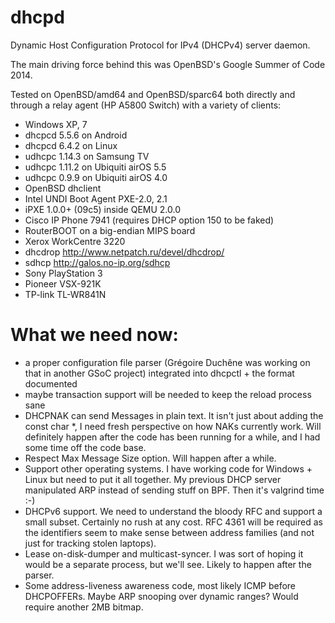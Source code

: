 dhcpd
=====

Dynamic Host Configuration Protocol for IPv4 (DHCPv4) server daemon.

The main driving force behind this was OpenBSD's Google Summer of Code 2014.

Tested on OpenBSD/amd64 and OpenBSD/sparc64 both directly and through
a relay agent (HP A5800 Switch) with a variety of clients:

- Windows XP, 7
- dhcpcd 5.5.6 on Android
- dhcpcd 6.4.2 on Linux
- udhcpc 1.14.3 on Samsung TV
- udhcpc 1.11.2 on Ubiquiti airOS 5.5
- udhcpc 0.9.9 on Ubiquiti airOS 4.0
- OpenBSD dhclient
- Intel UNDI Boot Agent PXE-2.0, 2.1
- iPXE 1.0.0+ (09c5) inside QEMU 2.0.0
- Cisco IP Phone 7941 (requires DHCP option 150 to be faked)
- RouterBOOT on a big-endian MIPS board
- Xerox WorkCentre 3220
- dhcdrop http://www.netpatch.ru/devel/dhcdrop/
- sdhcp http://galos.no-ip.org/sdhcp
- Sony PlayStation 3
- Pioneer VSX-921K
- TP-link TL-WR841N

What we need now:
=================
- a proper configuration file parser (Grégoire Duchêne was working on that
  in another GSoC project) integrated into dhcpctl + the format documented
- maybe transaction support will be needed to keep the reload process sane
- DHCPNAK can send Messages in plain text.  It isn't just about adding the
  const char *, I need fresh perspective on how NAKs currently work.  Will
  definitely happen after the code has been running for a while, and I had
  some time off the code base.
- Respect Max Message Size option.  Will happen after a while.
- Support other operating systems.  I have working code for Windows + Linux
  but need to put it all together.  My previous DHCP server manipulated ARP
  instead of sending stuff on BPF.  Then it's valgrind time :-)
- DHCPv6 support.  We need to understand the bloody RFC and support a small
  subset.  Certainly no rush at any cost.  RFC 4361 will be required as the
  identifiers seem to make sense between address families (and not just for
  tracking stolen laptops).
- Lease on-disk-dumper and multicast-syncer.  I was sort of hoping it would
  be a separate process, but we'll see.  Likely to happen after the parser.
- Some address-liveness awareness code, most likely ICMP before DHCPOFFERs.
  Maybe ARP snooping over dynamic ranges?  Would require another 2MB bitmap.
